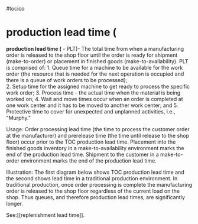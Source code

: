 #tocico

# production lead time (

<b>production lead time (</b> - PLT)- The total time from when a manufacturing order is released to the shop floor until the order is ready for shipment (make-to-order) or placement in finished goods (make-to-availability).  PLT is comprised of: 1.  Queue time for a machine to be available for the work order (the resource that is needed for the next 
operation is occupied and there is a queue of work orders to be processed);  
2.  Setup time for the assigned machine to get ready to process the specific work order;  3.  Process time - the actual time when the material is being worked on; 4.  Wait and move times occur when an order is completed at one work center and it has to be moved to 
another work center; and 
5.  Protective time to cover for unexpected and unplanned activities, i.e., "Murphy." 


Usage: Order processing lead time (the time to process the customer order at the manufacturer) and prerelease time (the time until release to the shop floor) occur prior to the TOC production lead time.  Placement into the finished goods inventory in a make-to-availability environment marks the end of the production lead time.  Shipment to the customer in a make-to-order environment marks the end of the production lead time.


Illustration:  The first diagram below shows TOC production lead time and the second shows lead time in a traditional production environment.  In traditional production, once order processing is complete the manufacturing order is released to the shop floor regardless of the current load on the shop.  Thus queues, and therefore production lead times, are significantly longer. 


 



See:[[replenishment lead time]].
